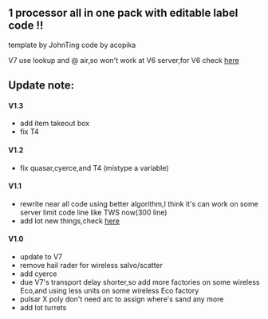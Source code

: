 ## 1 processor all in one pack with editable label code !!

template by JohnTing
code by acopika

V7 use lookup and @ air,so won't work at V6 server,for V6 check [here](https://github.com/acoaco/Mindustry-multi-binding-schematics-pack/releases)

## Update note:
#### V1.3

- add item takeout box
- fix T4

#### V1.2

- fix quasar,cyerce,and T4 (mistype a variable)

#### V1.1

- rewrite near all code using better algorithm,I think it's can work on some server limit code line like TWS now(300 line)
- add lot new things,check [ here](https://github.com/acoaco/Mindustry-multi-binding-schematics-pack/blob/master/multi_binding/README.md)

#### V1.0

- update to V7
- remove hail rader for  wireless salvo/scatter
- add cyerce
- due V7's transport delay shorter,so add more factories on some wireless Eco,and using less units on some wireless Eco factory
- pulsar X poly don't need arc to assign where's sand any more
- add lot turrets

